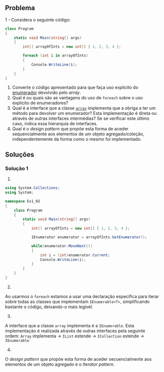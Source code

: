 ## Problema

1 - Considera o seguinte código:

```cs
class Program
{
    static void Main(string[] args)
    {
        int[] arrayOfInts = new int[] { 1, 2, 3, 4 };

        foreach (int i in arrayOfInts)
        {
            Console.WriteLine(i);
        }
    }
}
```

1. Converte o código apresentado para que faça uso explícito do
   [enumerador](https://docs.microsoft.com/dotnet/api/system.collections.generic.ienumerator-1)
   devolvido pelo _array_.
2. Qual é ou quais são as vantagens do uso de `foreach` sobre o uso
   explícito de enumeradores?
3. Qual é a interface que a classe
   [`array`](https://docs.microsoft.com/dotnet/api/system.array) implementa
   que a obriga a ter um método para devolver um enumerador? Esta
   implementação é direta ou através de outras interfaces intermédias? Se se
   verificar este último caso, indica essa hierarquia de interfaces.
4. Qual é o _design pattern_ que propõe esta forma de aceder sequencialmente
   aos elementos de um objeto agregado/coleção, independentemente da forma
   como o mesmo foi implementado.

## Soluções

### Solução 1

1.
```cs
using System.Collections;
using System;

namespace Ex1_02
{
    class Program
    {
        static void Main(string[] args)
        {
            int[] arrayOfInts = new int[] { 1, 2, 3, 4 };

            IEnumerator enumerator = arrayOfInts.GetEnumerator();

            while(enumerator.MoveNext())
            {
                int i = (int)enumerator.Current;
                Console.WriteLine(i);
            }
        }
    }
}
```

2.
Ao usarmos o `foreach` estamos a usar uma declaração específica para iterar sobre 
todas as classes que implementam `IEnumerable<T>`, simplificando bastante o código, 
deixando-o mais legível.

3.
A interface que a classe `array` implementa é a `IEnumerable`. Esta implementação é 
realizada através de outras interfaces pela seguinte ordem:
`Array` implementa -> `IList` estende -> `ICollection` estende -> `IEnumerable`

4.
O _design pattern_ que propõe esta forma de aceder secuencialmente aos elementos 
de um objeto agregado é o _Iterator pattern_.

